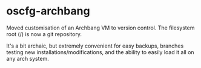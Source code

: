 oscfg-archbang
==============

Moved customisation of an Archbang VM to version control. The filesystem root (/) is now a git repository. 

It's a bit archaic, but extremely convenient for easy backups, branches testing new installations/modifications, and the ability to easily load it all on any arch system.
